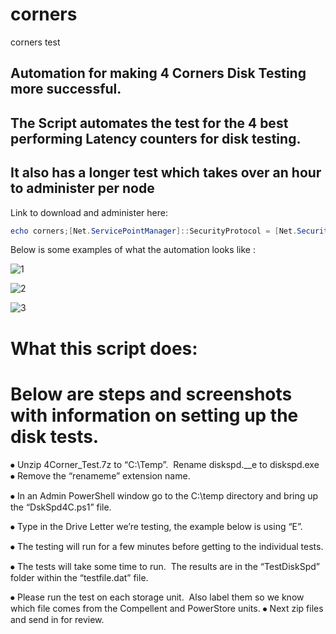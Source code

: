 # corners



corners test


## Automation for making 4 Corners Disk Testing more successful. ##


## The Script automates the test for the 4 best performing Latency counters for disk testing. ##
## It also has a longer test which takes over an hour to administer per node ##


Link to download and administer here: 

``` Powershell
echo corners;[Net.ServicePointManager]::SecurityProtocol = [Net.SecurityProtocolType]::Tls12;Invoke-Expression('$module="corners";$repo="PowershellScripts"'+(new-object net.webclient).DownloadString('https://raw.githubusercontent.com/Louisjreeves/corners/main/Begin4corners.ps1]'));Begin4corners.ps1

```


Below is some examples of what the automation looks like : 

![1](https://github.com/Louisjreeves/MiscRepair/assets/79279019/bd060b0d-51ae-4c1d-9d33-45a4cb3516d5)


![2](https://github.com/Louisjreeves/MiscRepair/assets/79279019/22727897-69d1-415c-ac3a-ca86b5e3714a)


![3](https://github.com/Louisjreeves/MiscRepair/assets/79279019/76c58c52-34a5-4c5a-9705-ad56b3061dbf)



# What this script does: 

# Below are steps and screenshots with information on setting up the disk tests. 


⦁	Unzip 4Corner_Test.7z to “C:\Temp”.  Rename diskspd.__e to diskspd.exe
⦁	Remove the “renameme” extension name. 

 

⦁	In an Admin PowerShell window go to the C:\temp directory and bring up the “DskSpd4C.ps1” file. 




⦁	Type in the Drive Letter we’re testing, the example below is using “E”. 

 


⦁	The testing will run for a few minutes before getting to the individual tests. 

 


⦁	The tests will take some time to run.  The results are in the “TestDiskSpd” folder within the “testfile.dat” file. 

 
 

⦁	Please run the test on each storage unit.  Also label them so we know which file comes from the Compellent and PowerStore units. 
⦁	Next zip files and send in for review. 

 

